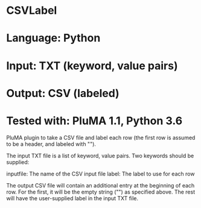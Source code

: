 # CSVLabel
# Language: Python
# Input: TXT (keyword, value pairs)
# Output: CSV (labeled)
# Tested with: PluMA 1.1, Python 3.6


PluMA plugin to take a CSV file and label each row (the first row is assumed to be a header, and labeled with "").

The input TXT file is a list of keyword, value pairs.  Two keywords should be supplied:

inputfile: The name of the CSV input file
label: The label to use for each row

The output CSV file will contain an additional entry at the beginning of each row.  For the first, it will be the
empty string ("") as specified above.  The rest will have the user-supplied label in the input TXT file.

